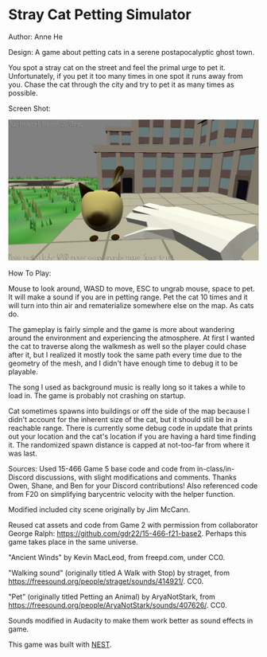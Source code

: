 # Stray Cat Petting Simulator

Author: Anne He

Design: A game about petting cats in a serene postapocalyptic ghost town.

You spot a stray cat on the street and feel the primal urge to pet it. Unfortunately, if you pet it too many times in one spot it runs away from you. Chase the cat through the city and try to pet it as many times as possible.

Screen Shot:

![Screen Shot](screenshot.png)

How To Play:

Mouse to look around, WASD to move, ESC to ungrab mouse, space to pet. It will make a sound if you are in petting range.
Pet the cat 10 times and it will turn into thin air and rematerialize somewhere else on the map. As cats do.

The gameplay is fairly simple and the game is more about wandering around the environment and experiencing the atmosphere. 
At first I wanted the cat to traverse along the walkmesh as well so the player could chase after it, but I realized it mostly took the same path every time due to the geometry of the mesh, and I didn't have enough time to debug it to be playable.

The song I used as background music is really long so it takes a while to load in. The game is probably not crashing on startup.

Cat sometimes spawns into buildings or off the side of the map because I didn't account for the inherent size of the cat,
but it should still be in a reachable range. There is currently some debug code in update that prints out your location and the cat's location if you are having a hard time finding it.
The randomized spawn distance is capped at not-too-far from where it was last.

Sources: Used 15-466 Game 5 base code and code from in-class/in-Discord discussions, with slight modifications and comments. 
Thanks Owen, Shane, and Ben for your Discord contributions! Also referenced code from F20 on simplifying barycentric velocity with the helper function.

Modified included city scene originally by Jim McCann.

Reused cat assets and code from Game 2 with permission from collaborator George Ralph: https://github.com/gdr22/15-466-f21-base2. 
Perhaps this game takes place in the same universe.

"Ancient Winds" by Kevin MacLeod, from freepd.com, under CC0.

"Walking sound" (originally titled A Walk with Stop) by straget, from https://freesound.org/people/straget/sounds/414921/. CC0.

"Pet" (originally titled Petting an Animal) by AryaNotStark, from https://freesound.org/people/AryaNotStark/sounds/407626/. CC0.

Sounds modified in Audacity to make them work better as sound effects in game.

This game was built with [NEST](NEST.md).

